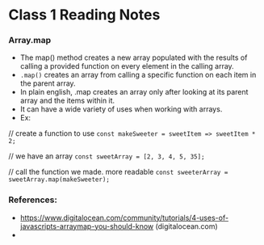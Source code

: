 # Class 1 Reading Notes

### Array.map
- The map() method creates a new array populated with the results of calling a provided function on every element in the calling array.
- `.map()` creates an array from calling a specific function on each item in the parent array.
- In plain english, .map creates an array only after looking at its parent array and the items within it.
- It can have a wide variety of uses when working with arrays.
- Ex: <br>

// create a function to use
` const makeSweeter = sweetItem => sweetItem * 2; `

// we have an array
` const sweetArray = [2, 3, 4, 5, 35]; `

// call the function we made. more readable
` const sweeterArray = sweetArray.map(makeSweeter); `










### References:
- https://www.digitalocean.com/community/tutorials/4-uses-of-javascripts-arraymap-you-should-know (digitalocean.com)
- 
